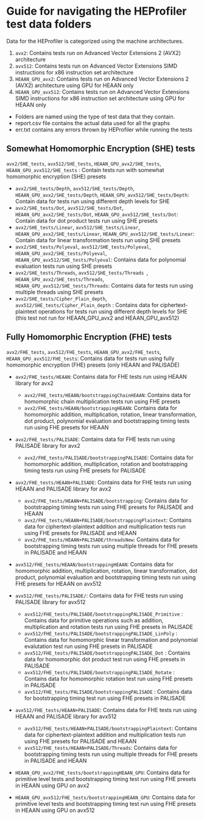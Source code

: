 # Guide for navigating the HEProfiler test data folders

Data for the HEProfiler is categorized using the machine architectures.

1. `avx2`: Contains tests run on Advanced Vector Extensions 2 (AVX2) architecture
2. `avx512`: Contains tests run on Advanced Vector Extensions SIMD instructions for x86 instruction set architecture
3. `HEAAN_GPU_avx2`: Contains tests run on Advanced Vector Extensions 2 (AVX2) architecture using GPU for HEAAN only
4. `HEAAN_GPU_avx512`: Contains tests run on Advanced Vector Extensions SIMD instructions for x86 instruction set architecture using GPU for HEAAN only

- Folders are named using the type of test data that they contain.
- report.csv file contains the actual data used for all the graphs
- err.txt contains any errors thrown by HEProfiler while running the tests

## Somewhat Homomorphic Encryption (SHE) tests

 `avx2/SHE_tests`, `avx512/SHE_tests`, `HEAAN_GPU_avx2/SHE_tests`, `HEAAN_GPU_avx512/SHE_tests` : Contain tests run with somewhat homomorphic encryption (SHE) presets 

- `avx2/SHE_tests/Depth`, `avx512/SHE_tests/Depth`, `HEAAN_GPU_avx2/SHE_tests/Depth`, `HEAAN_GPU_avx512/SHE_tests/Depth`: Contain data for tests run using different depth levels for SHE 
- `avx2/SHE_tests/Dot`, `avx512/SHE_tests/Dot`, `HEAAN_GPU_avx2/SHE_tests/Dot`, `HEAAN_GPU_avx512/SHE_tests/Dot`: Contain data for dot product tests run using SHE presets
- `avx2/SHE_tests/Linear`, `avx512/SHE_tests/Linear`, `HEAAN_GPU_avx2/SHE_tests/Linear`, `HEAAN_GPU_avx512/SHE_tests/Linear`: Contain data for linear transformation tests run using SHE presets
- `avx2/SHE_tests/Polyeval`, `avx512/SHE_tests/Polyeval`, `HEAAN_GPU_avx2/SHE_tests/Polyeval`, `HEAAN_GPU_avx512/SHE_tests/Polyeval`: Contains data for polynomial evaluation tests run using SHE presets
- `avx2/SHE_tests/Threads`, `avx512/SHE_tests/Threads `, `HEAAN_GPU_avx2/SHE_tests/Threads`, `HEAAN_GPU_avx512/SHE_tests/Threads`: Contains data for tests run using multiple threads using SHE presets
- `avx2/SHE_tests/Cipher_Plain_depth`, `avx512/SHE_tests/Cipher_Plain_depth` : Contains data for ciphertext-plaintext operations for tests run using different depth levels for SHE (this test not run for HEAAN_GPU_avx2 and HEAAN_GPU_avx512) 

## Fully Homomorphic Encryption (FHE) tests

`avx2/FHE_tests`, `avx512/FHE_tests`, `HEAAN_GPU_avx2/FHE_tests`, `HEAAN_GPU_avx512/FHE_tests`: Contains data for tests run using fully homomorphic encryption (FHE) presets (only HEAAN and PALISADE) 

- `avx2/FHE_tests/HEAAN`: Contains data for FHE tests run using HEAAN library for avx2
	- `avx2/FHE_tests/HEAAN/bootstrappingChainHEAAN`: Contains data for homomorphic chain multiplication tests run using FHE presets
	- `avx2/FHE_tests/HEAAN/bootstrappingHEAAN`: Contains data for homomorphic addition, multiplication, rotation, linear transformation, dot product, polynomial evaluation and bootstrapping timing tests run using FHE presets for HEAAN 

- `avx2/FHE_tests/PALISADE`: Contains data for FHE tests run using PALISADE library for avx2
	- `avx2/FHE_tests/PALISADE/bootstrappingPALISADE`: Contains data for homomorphic addition, multiplication, rotation and bootstrapping timing tests run using FHE presets for PALISADE

- `avx2/FHE_tests/HEAAN+PALISADE`: Contains data for FHE tests run using HEAAN and PALISADE library for avx2
	- `avx2/FHE_tests/HEAAN+PALISADE/bootstrapping`: Contains data for bootstrapping timing tests run using FHE presets for PALISADE and HEAAN
	- `avx2/FHE_tests/HEAAN+PALISADE/bootstrappingPlaintext`: Contains data for ciphertext-plaintext addition and multiplication tests run using FHE presets for PALISADE and HEAAN
	- `avx2/FHE_tests/HEAAN+PALISADE/threadsNew`: Contains data for bootstrapping timing tests run using multiple threads for FHE presets in PALISADE and HEAAN


- `avx512/FHE_tests/HEAAN/bootstrappingHEAAN`: Contains data for homomorphic addition, multiplication, rotation, linear transformation, dot product, polynomial evaluation and bootstrapping timing tests run using FHE presets for HEAAN on avx512

- `avx512/FHE_tests/PALISADE/`: Contains data for FHE tests run using PALISADE library for avx512
	- `avx512/FHE_tests/PALISADE/bootstrappingPALISADE_Primitive` : Contains data for primitive operations such as addition, multiplication and rotation tests run using FHE presets in PALISADE
	- `avx512/FHE_tests/PALISADE/bootstrappingPALISADE_LinPoly` : Contains data for homomorphic linear transformation and polynomial evalutation test run using FHE presets in PALISADE
	- `avx512/FHE_tests/PALISADE/bootstrappingPALISADE_Dot` : Contains data for homomorphic dot product test run using FHE presets in PALISADE
	- `avx512/FHE_tests/PALISADE/bootstrappingPALISADE_Rotate` : Contains data for homomorphic rotation test run using FHE presets in PALISADE
	- `avx512/FHE_tests/PALISADE/bootstrappingPALISADE` : Contains data for bootstrapping timing test run using FHE presets in PALISADE

- `avx512/FHE_tests/HEAAN+PALISADE`: Contains data for FHE tests run using HEAAN and PALISADE library for avx512
	- `avx512/FHE_tests/HEAAN+PALISADE/bootstrappingPlaintext`: Contains data for ciphertext-plaintext addition and multiplication tests run using FHE presets for PALISADE and HEAAN 
	- `avx512/FHE_tests/HEAAN+PALISADE/Threads`: Contains data for bootstrapping timing tests run using multiple threads for FHE presets in PALISADE and HEAAN 

- `HEAAN_GPU_avx2/FHE_tests/bootstrappingHEAAN_GPU`: Contains data for primitive level tests and bootstrapping timing test run using FHE presets in HEAAN using GPU on avx2

- `HEAAN_GPU_avx512/FHE_tests/bootstrappingHEAAN_GPU`: Contains data for primitive level tests and bootstrapping timing test run using FHE presets in HEAAN using GPU on avx512


